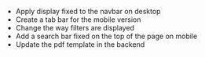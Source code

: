- Apply display fixed to the navbar on desktop
- Create a tab bar for the mobile version
- Change the way filters are displayed
- Add a search bar fixed on the top of the page on mobile
- Update the pdf template in the backend
